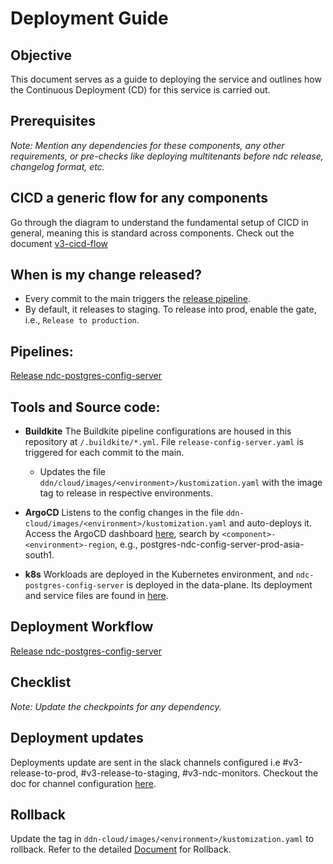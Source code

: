 # Deployment Guide

## Objective

This document serves as a guide to deploying the service and outlines how the Continuous Deployment (CD) for this service is carried out.

## Prerequisites

_Note: Mention any dependencies for these components, any other requirements, or pre-checks like deploying multitenants before ndc release, changelog format, etc._

## CICD a generic flow for any components

Go through the diagram to understand the fundamental setup of CICD in general, meaning this is standard across components. Check out the document [v3-cicd-flow](https://docs-internal.hasura-app.io/books/hasura-v3-deployment-operations/page/v3-cicd-flow)

## When is my change released?

- Every commit to the main triggers the [release pipeline](https://buildkite.com/hasura/release-ndc-postgres-config-server/builds/752).
- By default, it releases to staging. To release into prod, enable the gate, i.e., `Release to production`.

## Pipelines:

[Release ndc-postgres-config-server](https://buildkite.com/hasura/release-ndc-postgres-config-server)

## Tools and Source code:

- **Buildkite**
  The Buildkite pipeline configurations are housed in this repository at `/.buildkite/*.yml`. File `release-config-server.yaml` is triggered for each commit to the main.

  - Updates the file `ddn/cloud/images/<environment>/kustomization.yaml` with the image tag to release in respective environments.

- **ArgoCD**
  Listens to the config changes in the file `ddn-cloud/images/<environment>/kustomization.yaml` and auto-deploys it. Access the ArgoCD dashboard [here](https://argocd.hasura-app.io/), search by `<component>-<environment>-region`, e.g., postgres-ndc-config-server-prod-asia-south1.

- **k8s**
  Workloads are deployed in the Kubernetes environment, and `ndc-postgres-config-server` is deployed in the data-plane. Its deployment and service files are found in [here](https://github.com/hasura/ddn-cloud/tree/main/components/region/ndc-config-server).

## Deployment Workflow

[Release ndc-postgres-config-server](https://buildkite.com/hasura/release-ndc-postgres-config-server/builds/752/dag)

## Checklist

_Note: Update the checkpoints for any dependency._

## Deployment updates

Deployments update are sent in the slack channels configured i.e #v3-release-to-prod, #v3-release-to-staging, #v3-ndc-monitors. Checkout the doc for channel configuration [here](https://docs-internal.hasura-app.io/books/hasura-v3-deployment-operations/page/v3-deployments-slack-notification-configuration).

## Rollback

Update the tag in `ddn-cloud/images/<environment>/kustomization.yaml` to rollback.
Refer to the detailed [Document](https://docs-internal.hasura-app.io/books/hasura-v3-deployment-operations/page/v3-deployments-rollback-and-image-tags) for Rollback.

